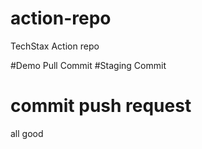 # action-repo
TechStax Action repo


#Demo Pull Commit
#Staging Commit
# commit push request
all good
